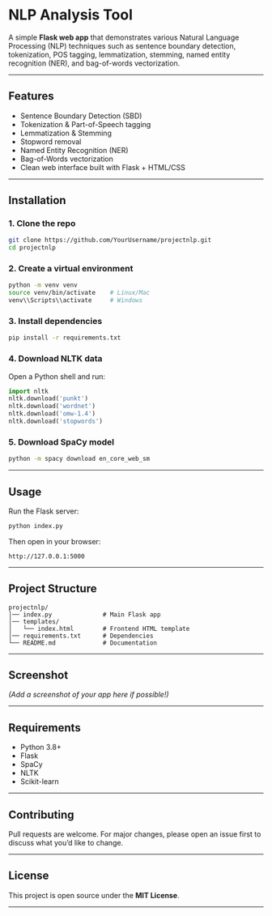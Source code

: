 
#  NLP Analysis Tool

A simple **Flask web app** that demonstrates various Natural Language Processing (NLP) techniques such as sentence boundary detection, tokenization, POS tagging, lemmatization, stemming, named entity recognition (NER), and bag-of-words vectorization.

---

## Features

* Sentence Boundary Detection (SBD)
* Tokenization & Part-of-Speech tagging
* Lemmatization & Stemming
* Stopword removal
* Named Entity Recognition (NER)
* Bag-of-Words vectorization
* Clean web interface built with Flask + HTML/CSS

---

## Installation

### 1. Clone the repo

```bash
git clone https://github.com/YourUsername/projectnlp.git
cd projectnlp
```

### 2. Create a virtual environment

```bash
python -m venv venv
source venv/bin/activate    # Linux/Mac
venv\\Scripts\\activate     # Windows
```

### 3. Install dependencies

```bash
pip install -r requirements.txt
```

### 4. Download NLTK data

Open a Python shell and run:

```python
import nltk
nltk.download('punkt')
nltk.download('wordnet')
nltk.download('omw-1.4')
nltk.download('stopwords')
```

### 5. Download SpaCy model

```bash
python -m spacy download en_core_web_sm
```

---

## Usage

Run the Flask server:

```bash
python index.py
```

Then open in your browser:

```
http://127.0.0.1:5000
```

---

## Project Structure

```
projectnlp/
│── index.py              # Main Flask app
│── templates/
│   └── index.html        # Frontend HTML template     
│── requirements.txt      # Dependencies
└── README.md             # Documentation
```

---

## Screenshot

*(Add a screenshot of your app here if possible!)*

---

## Requirements

* Python 3.8+
* Flask
* SpaCy
* NLTK
* Scikit-learn

---

## Contributing

Pull requests are welcome. For major changes, please open an issue first to discuss what you’d like to change.

---

## License

This project is open source under the **MIT License**.

---
